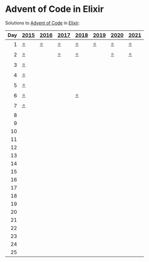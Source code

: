 # Advent of Code in Elixir

Solutions to [Advent of Code](https://adventofcode.com/) in [Elixir](https://elixir-lang.org/):

|   Day | [2015](lib/2015)                                         | [2016](lib/2016)                        | [2017](lib/2017)                      | [2018](lib/2018)                              | [2019](lib/2019)                                     | [2020](lib/2020)                      | [2021](lib/2021)              |
|------:|:---------------------------------------------------------|:----------------------------------------|:--------------------------------------|:----------------------------------------------|:-----------------------------------------------------|:--------------------------------------|:------------------------------|
|     1 | [⭐](lib/2015/01_not_quite_lisp)                         | [⭐](lib/2016/01_no_time_for_a_taxicab) | [⭐](lib/2017/01_inverse_captcha)     | [⭐](lib/2018/01_chronal_calibration)         | [⭐](lib/2019/01_the_tyranny_of_the_rocket_equation) | [⭐](lib/2020/01_report_repair)       | [⭐](lib/2021/01_sonar_sweep) |
|     2 | [⭐](lib/2015/02_i_was_told_there_would_be_no_math)      |                                         | [⭐](lib/2017/02_corruption_checksum) | [⭐](lib/2018/02_inventory_management_system) |                                                      | [⭐](lib/2020/02_password_philosophy) | [⭐](lib/2021/02_dive)        |
|     3 | [⭐](lib/2015/03_perfectly_spherical_houses_in_a_vacuum) |                                         |                                       |                                               |                                                      |                                       |                               |
|     4 | [⭐](lib/2015/04_the_ideal_stocking_stuffer)             |                                         |                                       |                                               |                                                      |                                       |                               |
|     5 | [⭐](lib/2015/05_doesnt_he_have_intern-elves_for_this)   |                                         |                                       |                                               |                                                      |                                       |                               |
|     6 | [⭐](lib/2015/06_probably_a_fire_hazard)                 |                                         |                                       | [⭐](lib/2018/06_chronal_coordinates)         |                                                      |                                       |                               |
|     7 | [⭐](lib/2015/07_some_assembly_required)                 |                                         |                                       |                                               |                                                      |                                       |                               |
|     8 |                                                          |                                         |                                       |                                               |                                                      |                                       |                               |
|     9 |                                                          |                                         |                                       |                                               |                                                      |                                       |                               |
|    10 |                                                          |                                         |                                       |                                               |                                                      |                                       |                               |
|    11 |                                                          |                                         |                                       |                                               |                                                      |                                       |                               |
|    12 |                                                          |                                         |                                       |                                               |                                                      |                                       |                               |
|    13 |                                                          |                                         |                                       |                                               |                                                      |                                       |                               |
|    14 |                                                          |                                         |                                       |                                               |                                                      |                                       |                               |
|    15 |                                                          |                                         |                                       |                                               |                                                      |                                       |                               |
|    16 |                                                          |                                         |                                       |                                               |                                                      |                                       |                               |
|    17 |                                                          |                                         |                                       |                                               |                                                      |                                       |                               |
|    18 |                                                          |                                         |                                       |                                               |                                                      |                                       |                               |
|    19 |                                                          |                                         |                                       |                                               |                                                      |                                       |                               |
|    20 |                                                          |                                         |                                       |                                               |                                                      |                                       |                               |
|    21 |                                                          |                                         |                                       |                                               |                                                      |                                       |                               |
|    22 |                                                          |                                         |                                       |                                               |                                                      |                                       |                               |
|    23 |                                                          |                                         |                                       |                                               |                                                      |                                       |                               |
|    24 |                                                          |                                         |                                       |                                               |                                                      |                                       |                               |
|    25 |                                                          |                                         |                                       |                                               |                                                      |                                       |                               |
